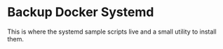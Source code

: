 # Backup Docker Systemd
This is where the systemd sample scripts live and a small utility to install them.